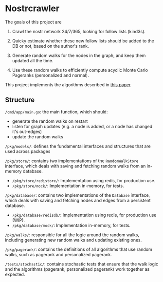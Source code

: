 # Nostrcrawler

The goals of this project are

1. Crawl the nostr network 24/7/365, looking for follow lists (kind3s).

2. Quicky estimate whether these new follow lists should be added to the DB or not, based on the author's rank.

3. Generate random walks for the nodes in the graph, and keep them updated all the time.

4. Use these random walks to efficiently compute acyclic Monte Carlo Pageranks (personalized and normal).

This project implements the algorithms described in [this paper](http://snap.stanford.edu/class/cs224w-readings/bahmani10pagerank.pdf)

## Structure

`/cmd/app/main.go`: the main function, which should:
- generate the random walks on restart
- listen for graph updates (e.g. a node is added, or a node has changed it's out-edges)
- update the random walks

`/pkg/models/`: defines the fundamental interfaces and structures that are used across packages

`/pkg/store/`: contains two implementations of the `RandomWalkStore` interface, which deals with saving and fetching random walks from an in-memory database.
- `/pkg/store/redistore/`: Implementation using redis, for production use.
- `/pkg/store/mock/`: Implementation in-memory, for tests.

`/pkg/database/`: contains two implementations of the `Database` interface, which deals with saving and fetching nodes and edges from a persistent database.
- `/pkg/database/redisdb/`: Implementation using redis, for production use (WIP).
- `/pkg/database/mock/`: Implementation in-memory, for tests.

`/pkg/walks/`: responsible for all the logic around the random walks, including generating new random walks and updating existing ones.

`/pkg/pagerank/`: contains the definitions of all algorithms that use random walks, such as pagerank and personalized pagerank.

`/tests/stochastic/`: contains stochastic tests that ensure that the walk logic and the algorithms (pagerank, personalized pagerank) work together as expected.